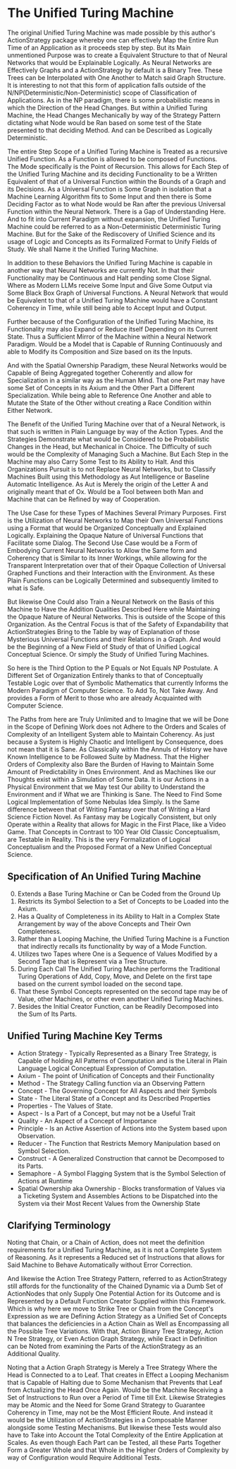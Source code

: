 # The Unified Turing Machine
The original Unified Turing Machine was made possible by this author's ActionStrategy package whereby one can effectively Map the Entire Run Time of an Application as it proceeds step by step. But its Main unmentioned Purpose was to create a Equivalent Structure to that of Neural Networks that would be Explainable Logically. As Neural Networks are Effectively Graphs and a ActionStrategy by default is a Binary Tree. These Trees can be Interpolated with One Another to Match said Graph Structure. It is interesting to not that this form of application falls outside of the N/NP(Deterministic/Non-Deterministic) scope of Classification of Applications. As in the NP paradigm, there is some probabilistic means in which the Direction of the Head Changes. But within a Unified Turing Machine, the Head Changes Mechanically by way of the Strategy Pattern dictating what Node would be Ran based on some test of the State presented to that deciding Method. And can be Described as Logically Deterministic.

The entire Step Scope of a Unified Turing Machine is Treated as a recursive Unified Function. As a Function is allowed to be composed of Functions. The Mode specifically is the Point of Recursion. This allows for Each Step of the Unified Turing Machine and its deciding Functionality to be a Written Equivalent of that of a Universal Function within the Bounds of a Graph and its Decisions. As a Universal Function is Some Graph in isolation that a Machine Learning Algorithm fits to Some Input and then there is Some Deciding Factor as to what Node would be Ran after the previous Universal Function within the Neural Network. There is a Gap of Understanding Here. And to fit into Current Paradigm without expansion, the Unified Turing Machine could be referred to as a Non-Deterministic Deterministic Turing Machine. But for the Sake of the Rediscovery of Unified Science and its usage of Logic and Concepts as its Formalized Format to Unify Fields of Study. We shall Name it the Unified Turing Machine.

In addition to these Behaviors the Unified Turing Machine is capable in another way that Neural Networks are currently Not. In that their Functionality may be Continuous and Halt pending some Close Signal. Where as Modern LLMs receive Some Input and Give Some Output via Some Black Box Graph of Universal Functions. A Neural Network that would be Equivalent to that of a Unified Turing Machine would have a Constant Coherency in Time, while still being able to Accept Input and Output.

Further because of the Configuration of the Unified Turing Machine, its Functionality may also Expand or Reduce itself Depending on its Current State. Thus a Sufficient Mirror of the Machine within a Neural Network Paradigm. Would be a Model that is Capable of Running Continuously and able to Modify its Composition and Size based on its the Inputs.

And with the Spatial Ownership Paradigm, these Neural Networks would be Capable of Being Aggregated together Coherently and allow for Specialization in a similar way as the Human Mind. That one Part may have some Set of Concepts in its Axium and the Other Part a Different Specialization. While being able to Reference One Another and able to Mutate the State of the Other without creating a Race Condition within Either Network.

The Benefit of the Unified Turing Machine over that of a Neural Network, is that such is written in Plain Language by way of the Action Types. And the Strategies Demonstrate what would be Considered to be Probabilistic Changes in the Head, but Mechanical in Choice. The Difficulty of such would be the Complexity of Managing Such a Machine. But Each Step in the Machine may also Carry Some Test to its Ability to Halt. And this Organizations Pursuit is to not Replace Neural Networks, but to Classify Machines Built using this Methodology as Aut Intelligence or Baseline Automatic Intelligence. As Aut is Merely the origin of the Letter A and originally meant that of Ox. Would be a Tool between both Man and Machine that can be Refined by way of Cooperation.

The Use Case for these Types of Machines Several Primary Purposes. First is the Utilization of Neural Networks to Map their Own Universal Functions using a Format that would be Organized Conceptually and Explained Logically. Explaining the Opaque Nature of Universal Functions that Facilitate some Dialog. The Second Use Case would be a Form of Embodying Current Neural Networks to Allow the Same form and Coherency that is Similar to its Inner Workings, while allowing for the Transparent Interpretation over that of their Opaque Collection of Universal Graphed Functions and their Interaction with the Environment. As these Plain Functions can be Logically Determined and subsequently limited to what is Safe.

But likewise One Could also Train a Neural Network on the Basis of this Machine to Have the Addition Qualities Described Here while Maintaining the Opaque Nature of Neural Networks. This is outside of the Scope of this Organization. As the Central Focus is that of the Safety of Expandability that ActionStrategies Bring to the Table by way of Explanation of those Mysterious Universal Functions and their Relations in a Graph. And would be the Beginning of a New Field of Study of that of Unified Logical Conceptual Science. Or simply the Study of Unified Turing Machines.

So here is the Third Option to the P Equals or Not Equals NP Postulate. A Different Set of Organization Entirely thanks to that of Conceptually Testable Logic over that of Symbolic Mathematics that currently Informs the Modern Paradigm of Computer Science. To Add To, Not Take Away. And provides a Form of Merit to those who are already Acquainted with Computer Science.

The Paths from here are Truly Unlimited and to Imagine that we will be Done in the Scope of Defining Work does not Adhere to the Orders and Scales of Complexity of an Intelligent System able to Maintain Coherency. As just because a System is Highly Chaotic and Intelligent by Consequence, does not mean that it is Sane. As Classically within the Annuls of History we have Known Intelligence to be Followed Suite by Madness. That the Higher Orders of Complexity also Bare the Burden of Having to Maintain Some Amount of Predictability in Ones Environment. And as Machines like our Thoughts exist within a Simulation of Some Data. It is our Actions in a Physical Environment that we May test Our ability to Understand the Environment and if What we are Thinking is Sane. The Need to Find Some Logical Implementation of Some Nebulas Idea Simply. Is the Same difference between that of Writing Fantasy over that of Writing a Hard Science Fiction Novel. As Fantasy may be Logically Consistent, but only Operate within a Reality that allows for Magic in the First Place, like a Video Game. That Concepts in Contrast to 100 Year Old Classic Conceptualism, are Testable in Reality. This is the very Formalization of Logical Conceptualism and the Proposed Format of a New Unified Conceptual Science.

## Specification of An Unified Turing Machine
0. Extends a Base Turing Machine or Can be Coded from the Ground Up
1. Restricts its Symbol Selection to a Set of Concepts to be Loaded into the Axium.
2. Has a Quality of Completeness in its Ability to Halt in a Complex State Arrangement by way of the above Concepts and Their Own Completeness.
3. Rather than a Looping Machine, the Unified Turing Machine is a Function that indirectly recalls its functionality by way of a Mode Function.
4. Utilizes two Tapes where One is a Sequence of Values Modified by a Second Tape that is Represent via a Tree Structure.
5. During Each Call The Unified Turing Machine performs the Traditional Turing Operations of Add, Copy, Move, and Delete on the first tape based on the current symbol loaded on the second tape.
6. That these Symbol Concepts represented on the second tape may be of Value, other Machines, or other even another Unified Turing Machines.
7. Besides the Initial Creator Function, can be Readily Decomposed into the Sum of Its Parts.

## Unified Turing Machine Key Terms
* Action Strategy - Typically Represented as a Binary Tree Strategy, is Capable of holding All Patterns of Computation and is the Literal in Plain Language Logical Conceptual Expression of Computation.
* Axium - The point of Unification of Concepts and their Functionality
* Method - The Strategy Calling function via an Observing Pattern
* Concept - The Governing Concept for All Aspects and their Symbols
* State - The Literal State of a Concept and its Described Properties
* Properties - The Values of State.
* Aspect - Is a Part of a Concept, but may not be a Useful Trait
* Quality - An Aspect of a Concept of Importance
* Principle - Is an Active Assertion of Actions into the System based upon Observation.
* Reducer - The Function that Restricts Memory Manipulation based on Symbol Selection.
* Construct - A Generalized Construction that cannot be Decomposed to its Parts.
* Semaphore - A Symbol Flagging System that is the Symbol Selection of Actions at Runtime
* Spatial Ownership aka Ownership - Blocks transformation of Values via a Ticketing System and Assembles Actions to be Dispatched into the System via their Most Recent Values from the Ownership State

## Clarifying Terminology
Noting that Chain, or a Chain of Action, does not meet the definition requirements for a Unified Turing Machine, as it is not a Complete System of Reasoning. As it represents a Reduced set of Instructions that allows for Said Machine to Behave Automatically without Error Correction.

And likewise the Action Tree Strategy Pattern, referred to as ActionStrategy still affords for the functionality of the Chained Dynamic via a Dumb Set of ActionNodes that only Supply One Potential Action for its Outcome and is Represented by a Default Function Creator Supplied within this Framework.
Which is why here we move to Strike Tree or Chain from the Concept's Expression as we are Defining Action Strategy as a Unified Set of Concepts that balances the deficiencies in a Action Chain as Well as Encompassing all the Possible Tree Variations. With that, Action Binary Tree Strategy, Action N Tree Strategy, or Even Action Graph Strategy, while Exact in Definition can be Noted from examining the Parts of the ActionStrategy as an Additional Quality.

Noting that a Action Graph Strategy is Merely a Tree Strategy Where the Head is Connected to a to Leaf. That creates in Effect a Looping Mechanism that is Capable of Halting due to Some Mechanism that Prevents that Leaf from Actualizing the Head Once Again. Would be the Machine Receiving a Set of Instructions to Run over a Period of Time till Exit. Likewise Strategies may be Atomic and the Need for Some Grand Strategy to Guarantee Coherency in Time, may not be the Most Efficient Route. And instead it would be the Utilization of ActionStrategies in a Composable Manner alongside some Testing Mechanisms. But likewise these Tests would also have to Take into Account the Total Complexity of the Entire Application at Scales. As even though Each Part can be Tested, all these Parts Together Form a Greater Whole and that Whole in the Higher Orders of Complexity by way of Configuration would Require Additional Tests.
